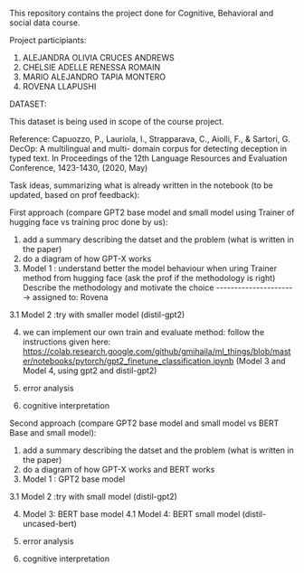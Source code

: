This repository contains the project done for Cognitive, Behavioral and social data course. 

Project participiants:

1. ALEJANDRA OLIVIA CRUCES ANDREWS
2. CHELSIE ADELLE RENESSA ROMAIN
3. MARIO ALEJANDRO TAPIA MONTERO
4. ROVENA LLAPUSHI

DATASET:

This dataset is being used in scope of the course project. 


Reference: Capuozzo, P., Lauriola, I., Strapparava, C., Aiolli, F., & Sartori, G. DecOp: A multilingual and multi-
domain corpus for detecting deception in typed text. In Proceedings of the 12th Language Resources and Evaluation Conference, 1423-1430, (2020, May)



Task ideas, summarizing what is already written in the notebook (to be updated, based on prof feedback):

First approach (compare GPT2 base model and small model using Trainer of hugging face vs training proc done by us):

1. add a summary describing the datset and the problem (what is written in the paper)
2. do a diagram of how GPT-X works
3. Model 1 : understand better the model behaviour when uring Trainer method from hugging face (ask the prof if the methodology is right)  Describe the methodology and motivate the choice  ----------------------> assigned to: Rovena
   
3.1 Model 2 :try with smaller model (distil-gpt2)
   
4. we can implement our own train and evaluate method: follow the instructions given here:   https://colab.research.google.com/github/gmihaila/ml_things/blob/master/notebooks/pytorch/gpt2_finetune_classification.ipynb (Model 3 and Model 4, using gpt2 and distil-gpt2)

 5. error analysis  
 6. cognitive interpretation
    
Second approach (compare GPT2 base model and small model vs BERT Base and small model):

1. add a summary describing the datset and the problem (what is written in the paper)
2. do a diagram of how GPT-X works and BERT works
3. Model 1 : GPT2 base model
   
3.1 Model 2 :try with small model (distil-gpt2) 
   
4. Model 3: BERT base model
4.1 Model 4: BERT small model (distil-uncased-bert)

 5. error analysis  
 6. cognitive interpretation
